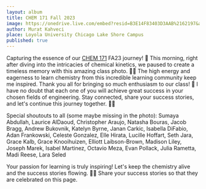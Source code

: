 ```yaml
---
layout: album
title: CHEM 171 Fall 2023
image: https://onedrive.live.com/embed?resid=B3E14F83403D3AAB%2162197&authkey=%21ADE2fvIOvIFOdog&width=4032&height=3024
author: Murat Kahveci
place: Loyola University Chicago Lake Shore Campus
published: true
---
```

Capturing the essence of our [CHEM 171](/hsm) FA23 journey! 📸 This morning, right after diving into the intricacies of chemical kinetics, we paused to create a timeless memory with this amazing class photo. 🧪💡 The high energy and eagerness to learn chemistry from this incredible learning community keep me inspired. Thank you all for bringing so much enthusiasm to our class! 🌟 I have no doubt that each one of you will achieve great success in your chosen fields of engineering. Stay connected, share your success stories, and let's continue this journey together. 🚀✨

Special shoutouts to all (some maybe missing in the photo):
Sumaya Abdullah, Laurice AlDaoud, Christopher Araujo, Natasha Bouras, Jacob Bragg, Andrew Bukovnik, Katelyn Byrne, Janan Carkic, Isabella DiFabio, Adan Frankowski, Celeste Gonzalez, Elle Hirata, Lucille Hoffart, Seth Jara, Grace Kalb, Grace Knooihuizen, Elliott Laibson-Brown, Madison Liley, Joseph Marek, Isabel Martinez, Octavio Meza, Evan Pollack, Julia Rametta, Madi Reese, Lara Seled

Your passion for learning is truly inspiring! Let's keep the chemistry alive and the success stories flowing. 💙🔬 Share your success stories so that they are celebrated on this page.


